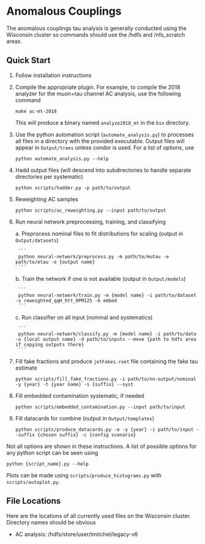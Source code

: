 # Anomalous Couplings

The anomalous couplings tau analysis is generally conducted using the Wisconsin cluster so commands should use the /hdfs and /nfs_scratch areas.


## Quick Start

1. Follow installation instructions
2. Compile the appropriate plugin. For example, to compile the 2018 analyzer for the muon+tau channel AC analysis, use the following command
    ```
    make ac-mt-2018
    ```
    This will produce a binary named `analyze2018_mt` in the `bin` directory.
3. Use the python automation script (`automate_analysis.py`) to processes all files in a directory with the provided executable. Output files will appear in `Output/trees` unless condor is used. For a list of options, use
    ```
    python automate_analysis.py --help
    ```
4. Hadd output files (will descend into subdirectories to handle separate directories per systematic)
    ```
    python scripts/hadder.py -p path/to/output
    ```
5. Reweighting AC samples
    ```
    python scripts/ac_reweighting.py --input path/to/output
    ```
6. Run neural network preprocessing, training, and classifying

    a. Preprocess nominal files to fit distributions for scaling (output in `Output/datasets`)
    
        ```
        python neural-network/preprocess.py -m path/to/mutau -e path/to/etau -o {output name}
        ```
    b. Train the network if one is not available (output in `Output/models`)
    
        ```
        python neural-network/train.py -m {model name} -i path/to/dataset -s reweighted_qqH_htt_0PM125 -b embed
        ```
    c. Run classifier on all input (nominal and systematics)
    
        ```
        python neural-network/classify.py -m {model name} -i path/to/data -o {local output name} -d path/to/inputs --move {path to hdfs area if copying outputs there}
        ```
5. Fill fake fractions and produce `jetFakes.root` file containing the fake tau estimate
    ```
    python scripts/fill_fake_fractions.py -i path/to/nn-output/nominal -y {year} -t {year name} -s {suffix} --syst
    ```
6. Fill embedded contamination systematic, if needed
    ```
    python scripts/embedded_contamination.py --input path/to/input
    ```
7. Fill datacards for combine (output in `Output/templates`)
    ```
    python scripts/produce_datacards.py -e -y {year} -i path/to/input --suffix {chosen suffix} -c {config scenario}
    ```

Not all options are shown in these instructions. A list of possible options for any python script can be seen using
```
python {script_name}.py --help
```
Plots can be made using `scripts/produce_histograms.py` with `scripts/autoplot.py`.

## File Locations

Here are the locations of all currently used files on the Wisconsin cluster. Directory names should be obvious
- AC analysis: /hdfs/store/user/tmitchel/legacy-v6
